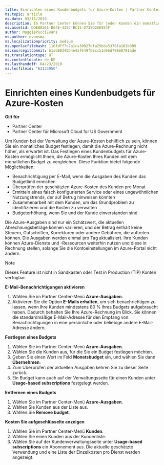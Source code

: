 ```yaml
---
title: Einrichten eines Kundenbudgets für Azure-Kosten | Partner Center
ms.topic: article
ms.date: 03/15/2019
description: In Partner Center können Sie für jeden Kunden ein monatliches Budget festlegen, sodass die Azure-Rechnung am Monatsende nicht zu einer Überraschung wird.
ms.assetid: DDE80361-D04E-432C-BC15-D735D2AE954F
author: MaggiePucciEvans
ms.author: evansma
ms.localizationpriority: medium
ms.openlocfilehash: 116fdff7c2a1ca30027dfa29bda5376fa101b089
ms.sourcegitcommit: b1ab80345b4e4af649fb8cc51d96d798e0791ade
ms.translationtype: HT
ms.contentlocale: de-DE
ms.lasthandoff: 04/23/2019
ms.locfileid: "62133950"
---
```

# <a name="set-an-azure-spending-budget-for-your-customers"></a>Einrichten eines Kundenbudgets für Azure-Kosten

**Gilt für**

-  Partner Center
-  Partner Center für Microsoft Cloud for US Government

Um Kunden bei der Verwaltung der Azure-Kosten behilflich zu sein, können Sie ein monatliches Budget festlegen, damit die Azure-Rechnung nicht höher, als erwartet ist. Das Festlegen eines Kundenbudgets für Azure-Kosten ermöglicht Ihnen, die Azure-Kosten Ihres Kunden mit dem monatlichen Budget zu vergleichen. Diese Funktion bietet folgende Möglichkeiten: 

-   Benachrichtigung per E-Mail, wenn die Ausgaben des Kunden das Budgetlimit erreichen
-   Überprüfen der geschätzten Azure-Kosten des Kunden pro Monat
-   Ermitteln eines falsch konfigurierten Service oder eines ungewöhnlichen Nutzungstrends, der auf Betrug hinweisen könnten
-   Zusammenarbeit mit dem Kunden, um das Grundproblem zu identifizieren und die Kosten zu verwalten
-   Budgeterhöhung, wenn Sie und der Kunde einverstanden sind

Die Azure-Ausgaben sind nur ein Schätzwert, die aktuellen Abrechnungsbeträge können variieren, und der Betrag enthält keine Steuern, Gutschriften, Korrekturen oder andere Gebühren, die auftreten können. Die Ausgaben werden einmal pro Tag aktualisiert. Ihre Kunden können Azure-Dienste und -Ressourcen weiterhin nutzen und diese in Rechnung stellen, solange Sie die Kontoeinstellungen im Azure-Portal nicht ändern. 

> [!NOTE]  
> Dieses Feature ist nicht in Sandkasten oder Test in Production (TIP) Konten verfügbar.

**E-Mail-Benachrichtigungen aktivieren**
1.  Wählen Sie im Partner Center-Menü **Azure-Ausgaben**.
2.  Aktivieren Sie die Option **E-Mails erhalten**, um sich benachrichtigen zu lassen, wenn Ihre Kunden mindestens 80 % ihres Budgets aufgebraucht haben. Dadurch behalten Sie Ihre Azure-Rechnung im Blick. Sie können die standardmäßige E-Mail-Adresse für den Empfang von Benachrichtigungen in eine persönliche oder beliebige andere E-Mail-Adresse ändern.

**Festlegen eines Budgets**
1.  Wählen Sie im Partner Center-Menü **Azure-Ausgaben**.
2.  Wählen Sie die Kunden aus, für die Sie ein Budget festlegen möchten. 
3. Geben Sie einen Wert im Feld **Monatsbudget** ein, und wählen Sie dann **Übernehmen**.
4.  Zum Überprüfen der aktuellen Ausgaben kehren Sie zu dieser Seite zurück.
5.  Ein Budget kann auch auf der Verwaltungsseite für einen Kunden unter **Usage-based subscriptions** festgelegt werden.

**Entfernen eines Budgets**
1.  Wählen Sie im Partner Center-Menü **Azure-Ausgaben**.
2.  Wählen Sie Kunden aus der Liste aus.
3.  Wählen Sie **Remove budget**.

**Kosten Sie aufgeschlüsselte anzeigen**
1.  Wählen Sie im Partner Center-Menü **Kunden**.
2.  Wählen Sie einen Kunden aus der Kundenliste.
3.  Wählen Sie auf der Kundenverwaltungsseite unter **Usage-based subscriptions** ein Abonnement aus. Die aktuelle geschätzte Verwendung und eine Liste der Einzelkosten pro Dienst werden angezeigt.


 

 




